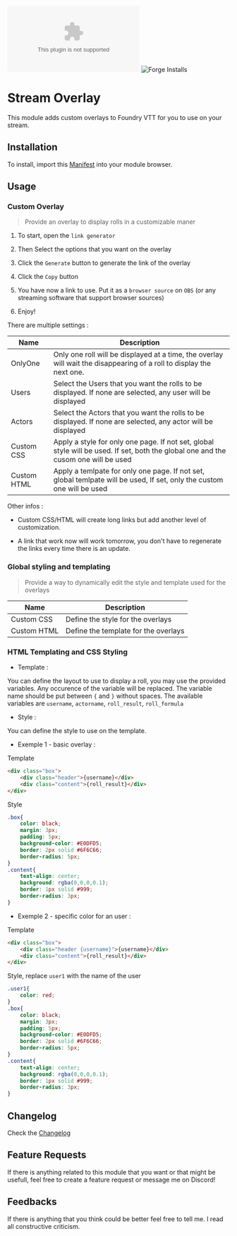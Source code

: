 ![Latest Release Download Count](https://img.shields.io/github/downloads/Terocreep/streamoverlay/latest/module.zip)
![Forge Installs](https://img.shields.io/badge/dynamic/json?label=Forge%20Installs&query=package.installs&suffix=%25&url=https%3A%2F%2Fforge-vtt.com%2Fapi%2Fbazaar%2Fpackage%2Fstreamoverlay&colorB=4aa94a)


# Stream Overlay

This module adds custom overlays to Foundry VTT for you to use on your stream.

## Installation

To install, import this [Manifest](https://github.com/Terocreep/streamoverlay/releases/latest/download/module.json) into your module browser.

## Usage

### Custom Overlay

> Provide an overlay to display rolls in a customizable maner

1. To start, open the `link generator` 

2. Then Select the options that you want on the overlay

3. Click the `Generate` button to generate the link of the overlay

4. Click the `Copy` button 

5. You have now a link to use. Put it as a `browser source` on `OBS` (or any streaming software that support browser sources)

6. Enjoy!

There are multiple settings :

| Name | Description |
|------|-------------|
| OnlyOne | Only one roll will be displayed at a time, the overlay will wait the disappearing of a roll to display the next one. |
| Users | Select the Users that you want the rolls to be displayed. If none are selected, any user will  be displayed |
| Actors | Select the Actors that you want the rolls to be displayed. If none are selected, any actor will  be displayed |
| Custom CSS | Apply a style for only one page. If not set, global style will be used. If set, both the global one and the cusom one will be used |
| Custom HTML | Apply a temlpate for only one page. If not set, global temlpate will be used, If set, only the custom one will be used |

Other infos :

- Custom CSS/HTML will create long links but add another level of customization.

- A link that work now will work tomorrow, you don't have to regenerate the links every time there is an update.

### Global styling and templating

> Provide a way to dynamically edit the style and template used for the overlays

| Name | Description |
|------|-------------|
| Custom CSS | Define the style for the overlays |
| Custom HTML | Define the template for the overlays |

### HTML Templating and CSS Styling

- Template :

You can define the layout to use to display a roll, you may use the provided variables. Any occurence of the variable will be replaced. The variable name should be put between `{` and `}` without spaces. The available variables are `username`, `actorname`, `roll_result`, `roll_formula`


- Style :

You can define the style to use on the template.

- Exemple 1 - basic overlay :

Template

```html
<div class="box">
    <div class="header">{username}</div>
    <div class="content">{roll_result}</div>
</div>
```
 
Style

```css
.box{
    color: black;
    margin: 3px;
    padding: 5px;
    background-color: #E0DFD5;
    border: 2px solid #6F6C66;
    border-radius: 5px;
}
.content{
    text-align: center;
    background: rgba(0,0,0,0.1);
    border: 1px solid #999;
    border-radius: 3px;
}
```

- Exemple 2 - specific color for an user :

Template

```html
<div class="box">
    <div class="header {username}">{username}</div>
    <div class="content">{roll_result}</div>
</div>
```
 
Style, replace `user1` with the name of the user

```css
.user1{
    color: red;
}
.box{
    color: black;
    margin: 3px;
    padding: 5px;
    background-color: #E0DFD5;
    border: 2px solid #6F6C66;
    border-radius: 5px;
}
.content{
    text-align: center;
    background: rgba(0,0,0,0.1);
    border: 1px solid #999;
    border-radius: 3px;
}
```


## Changelog

Check the [Changelog](https://github.com/Terocreep/streamoverlay/blob/master/CHANGELOG.md)

## Feature Requests

If there is anything related to this module that you want or that might be usefull, feel free to create a feature request or message me on Discord!

## Feedbacks

If there is anything that you think could be better feel free to tell me. I read all constructive criticism.
